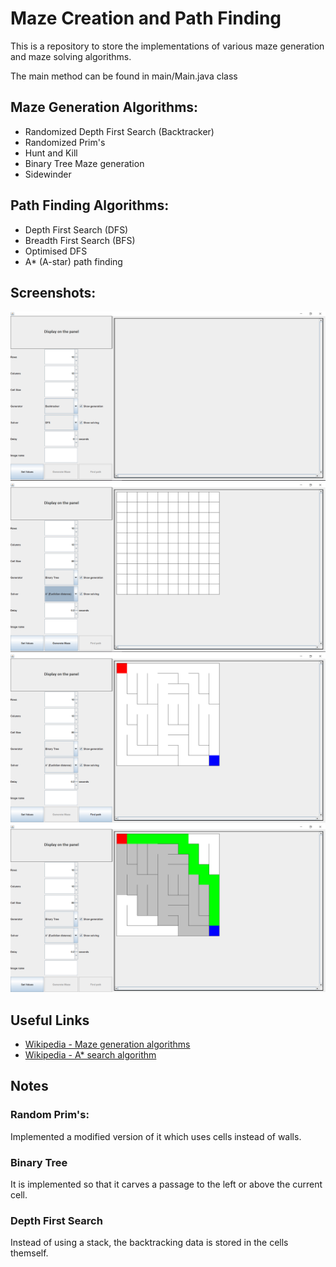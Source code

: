 # Maze Creation and Path Finding

This is a repository to store the implementations of various maze generation and maze solving algorithms.

The main method can be found in main/Main.java class

## Maze Generation Algorithms:
- Randomized Depth First Search (Backtracker)
- Randomized Prim's
- Hunt and Kill
- Binary Tree Maze generation
- Sidewinder

## Path Finding Algorithms:
- Depth First Search (DFS)
- Breadth First Search (BFS)
- Optimised DFS
- A* (A-star) path finding

## Screenshots:

![Starting screen](/screenshots/Screenshot%20(1).png?raw=true "Starting screen")
![Grid](/screenshots/Screenshot%20(2).png?raw=true "Initialse grid")
![Maze created](/screenshots/Screenshot%20(3).png?raw=true "Maze created")
![Path found](/screenshots/Screenshot%20(4).png?raw=true "Path found")


## Useful Links
- [Wikipedia - Maze generation algorithms](https://en.m.wikipedia.org/wiki/Maze_generation_algorithm)
- [Wikipedia - A* search algorithm](https://en.m.wikipedia.org/wiki/A*_search_algorithm)

## Notes

### Random Prim's:
Implemented a modified version of it which uses cells instead of walls.

### Binary Tree
It is implemented so that it carves a passage to the left or above the current cell.

### Depth First Search
Instead of using a stack, the backtracking data is stored in the cells themself.
